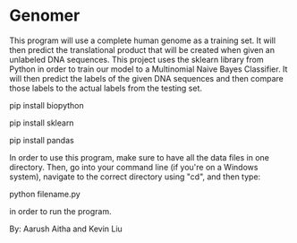 # Genomer
This program will use a complete human genome as a training set. It will then predict the translational product that will be created when given an unlabeled DNA sequences. This project uses the sklearn library from Python in order to train our model to a Multinomial Naive Bayes Classifier. It will then predict the labels of the given DNA sequences and then compare those labels to the actual labels from the testing set.

pip install biopython

pip install sklearn

pip install pandas

In order to use this program, make sure to have all the data files in one directory. Then, go into your command line (if you're on a Windows system), navigate to the correct directory using "cd", and then type:

python filename.py
  
in order to run the program. 

By:
Aarush Aitha and Kevin Liu
